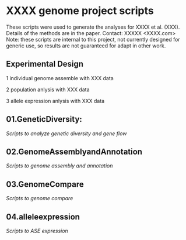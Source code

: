 # XXXX genome project scripts
These scripts were used to generate the analyses for XXXX et al. (XXX).
Details of the methods are in the paper.
Contact: XXXXX <XXXX.com>
Note: these scripts are internal to this project, not currently designed for generic use, so results are not guaranteed for adapt in other work.




## Experimental Design
1 individual genome assemble with XXX data

2 population anlysis with XXX data

3 allele expression anlysis with XXX data




## 01.GeneticDiversity: 
*Scripts to analyze genetic diversity and gene flow*


## 02.GenomeAssemblyandAnnotation
*Scripts to genome assembly and annotation*


## 03.GenomeCompare
*Scripts to genome compare*


## 04.alleleexpression
*Scripts to ASE expression*
